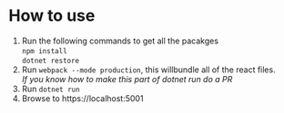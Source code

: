 # How to use
1. Run the following commands to get all the pacakges  
   `npm install`  
   `dotnet restore`
2. Run `webpack --mode production`, this willbundle all of the react files.  
 _If you know how to make this part of dotnet run do a PR_
3. Run `dotnet run`
4. Browse to https://localhost:5001